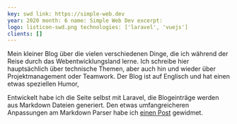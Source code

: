 ```yaml
---
key: swd link: https://simple-web.dev
year: 2020 month: 6 name: Simple Web Dev excerpt:
logo: listicon-swd.png technologies: ['laravel', 'vuejs']
clients: []
---
```


Mein kleiner Blog über die vielen verschiedenen Dinge, die ich während der Reise durch das Webentwicklungsland lerne. Ich schreibe hier hauptsächlich über technische Themen, aber auch hin und wieder über Projektmanagement oder Teamwork. Der Blog ist auf Englisch und hat einen etwas speziellen Humor,

Entwickelt habe ich die Seite selbst mit Laravel, die Blogeinträge werden aus Markdown Dateien generiert. Den etwas umfangreicheren Anpassungen am Markdown Parser habe ich <a href="https://simple-web.dev/extending-laravel-markdown-with-lazy-images" target="_blank" rel="noopener noreferrer">einen Post</a> gewidmet.
